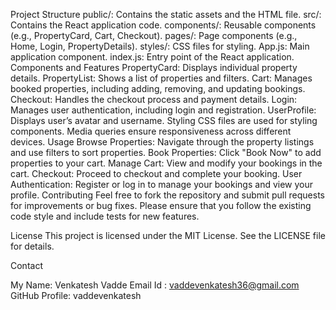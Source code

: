 Project Structure
public/: Contains the static assets and the HTML file.
src/: Contains the React application code.
components/: Reusable components (e.g., PropertyCard, Cart, Checkout).
pages/: Page components (e.g., Home, Login, PropertyDetails).
styles/: CSS files for styling.
App.js: Main application component.
index.js: Entry point of the React application.
Components and Features
PropertyCard: Displays individual property details.
PropertyList: Shows a list of properties and filters.
Cart: Manages booked properties, including adding, removing, and updating bookings.
Checkout: Handles the checkout process and payment details.
Login: Manages user authentication, including login and registration.
UserProfile: Displays user’s avatar and username.
Styling
CSS files are used for styling components.
Media queries ensure responsiveness across different devices.
Usage
Browse Properties: Navigate through the property listings and use filters to sort properties.
Book Properties: Click "Book Now" to add properties to your cart.
Manage Cart: View and modify your bookings in the cart.
Checkout: Proceed to checkout and complete your booking.
User Authentication: Register or log in to manage your bookings and view your profile.
Contributing
Feel free to fork the repository and submit pull requests for improvements or bug fixes. Please ensure that you follow the existing code style and include tests for new features.

License
This project is licensed under the MIT License. See the LICENSE file for details.

Contact


My Name: Venkatesh Vadde 
Email Id : vaddevenkatesh36@gmail.com
GitHub Profile: vaddevenkatesh 
